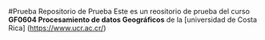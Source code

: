 #Prueba
Repositorio de Prueba 
Este es un reositorio de prueba del curso **GF0604 Procesamiento de datos Geográficos** de la [universidad de Costa Rica] (https://www.ucr.ac.cr/)
